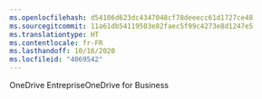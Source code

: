 ```yaml
---
ms.openlocfilehash: d54106d623dc4347048cf78deeecc61d1727ce48
ms.sourcegitcommit: 11a61db54119503e82faec5f99c4273e8d1247e5
ms.translationtype: HT
ms.contentlocale: fr-FR
ms.lasthandoff: 10/16/2020
ms.locfileid: "4069542"
---
```

<span data-ttu-id="5de5a-101">OneDrive Entreprise</span><span class="sxs-lookup"><span data-stu-id="5de5a-101">OneDrive for Business</span></span>